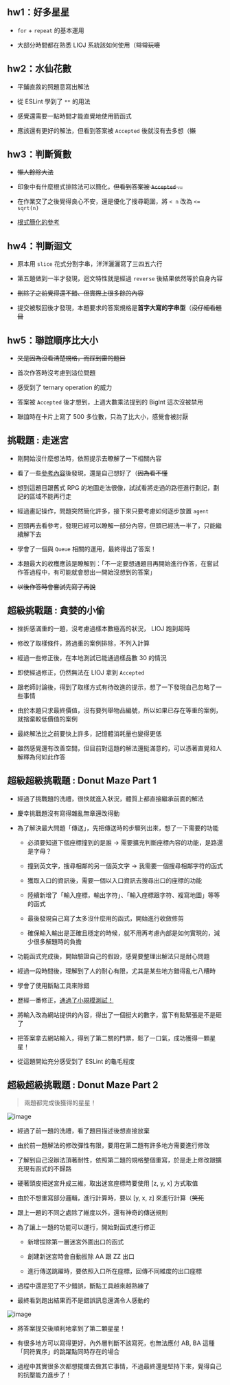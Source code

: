 ## hw1：好多星星

  - `for` + `repeat` 的基本運用

  - 大部分時間都在熟悉 LIOJ 系統該如何使用（~~常常玩壞~~

## hw2：水仙花數

  - 平鋪直敘的照題意寫出解法

  - 從 ESLint 學到了 `**` 的用法

  - 感覺還需要一點時間才能直覺地使用箭函式
  
  - 應該還有更好的解法，但看到答案被 `Accepted` 後就沒有去多想（~~懶~~

## hw3：判斷質數

  - ~~懶人餘除大法~~

  - 印象中有什麼根式排除法可以簡化，~~但看到答案被 `Accepted` ...~~

  - 在作業交了之後覺得良心不安，還是優化了搜尋範圍，將 `< n` 改為 `<= sqrt(n)`

  - [根式簡化的參考](https://www.youtube.com/watch?v=4vbcC4TcMGc)

## hw4：判斷迴文

  - 原本用 `slice` 花式分割字串，洋洋灑灑寫了三四五六行
  
  - 第五題做到一半才發現，迴文特性就是經過 `reverse` 後結果依然等於自身內容
  
  - ~~刪除了之前覺得還不錯、但實際上很多餘的內容~~
  
  - 提交被駁回後才發現，本題要求的答案規格是**首字大寫的字串型**（~~沒仔細看題目~~


## hw5：聯誼順序比大小

  - ~~又是因為沒看清楚規格，而踩到雷的題目~~

  - 首次作答時沒考慮到溢位問題

  - 感受到了 ternary operation 的威力

  - 答案被 `Accepted` 後才想到，上週大數乘法提到的 BigInt 這次沒被禁用

  - 聯誼時在卡片上寫了 500 多位數，只為了比大小，感覺會被討厭


## 挑戰題 : 走迷宮

  - 剛開始沒什麼想法時，依照提示去瞭解了一下相關內容

  - 看了一些[參考內容](https://zh.wikipedia.org/wiki/%E5%B9%BF%E5%BA%A6%E4%BC%98%E5%85%88%E6%90%9C%E7%B4%A2)後發現，還是自己想好了（~~因為看不懂~~

  - 想到這題目跟舊式 RPG 的地圖走法很像，試試看將走過的路徑進行劃記，劃記的區域不能再行走
  
  - 經過畫記操作，問題突然簡化許多，接下來只要考慮如何逐步放置 `agent`

  - 回頭再去看參考，發現已經可以瞭解一部分內容，但頭已經洗一半了，只能繼續解下去

  - 學會了一個與 `Queue` 相關的運用，最終得出了答案！

  - 本題最大的收穫應該是瞭解到：「不一定要想通題目再開始進行作答，在嘗試作答過程中，有可能就會想出一開始沒想到的答案」

  - ~~以後作答時會嘗試先寫了再說~~

## 超級挑戰題 : 貪婪的小偷

  - 挫折感滿重的一題，沒考慮過樣本數極高的狀況， LIOJ 跑到超時

  - 修改了取樣條件，將過重的案例排除，不列入計算

  - 經過一些修正後，在本地測試已能通過樣品數 30 的情況
  
  - 即使經過修正，仍然無法在 LIOJ 拿到 `Accepted`

  - 跟老師討論後，得到了取樣方式有待改進的提示，想了一下發現自己忽略了一些事情

  - 由於本題只求最終價值，沒有要列舉物品編號，所以如果已存在等重的案例，就捨棄較低價值的案例

  - 最終解法比之前要快上許多，記憶體消耗量也變得更低

  - 雖然感覺還有改善空間，但目前對這題的解法還挺滿意的，可以憑著直覺和人解釋為何如此作答


## 超級超級挑戰題 : Donut Maze Part 1

  - 經過了挑戰題的洗禮，很快就進入狀況，體質上都直接繼承前面的解法

  - 慶幸挑戰題沒有寫得雜亂無章還改得動

  - 為了解決最大問題「傳送」，先把傳送時的步驟列出來，想了一下需要的功能

    - 必須要知道下個座標撞到的是誰 → 需要擴充判斷座標內容的功能，是路還是字母？

    - 撞到英文字，搜尋相鄰的另一個英文字 → 我需要一個搜尋相鄰字符的函式

    - 獲取入口的資訊後，需要一個以入口資訊去搜尋出口的座標的功能

    - 陸續新增了「輸入座標，輸出字符」、「輸入座標跟字符、複寫地圖」等等的函式

    - 最後發現自己寫了太多沒什麼用的函式，開始進行收斂修剪

    - 確保輸入輸出是正確且穩定的時候，就不用再考慮內部是如何實現的，減少很多解題時的負擔
  
  - 功能函式完成後，開始驗證自己的假設，感覺要整理出解法只是耐心問題

  - 經過一段時間後，理解到了人的耐心有限，尤其是某些地方錯得亂七八糟時

  - 學會了使用斷點工具來除錯

  - 歷經一番修正，[通過了小規模測試！](https://www.youtube.com/watch?v=D8jFAUpOl8c)

  - 將輸入改為網站提供的內容，得出了一個挺大的數字，當下有點緊張是不是砸了
  
  - 把答案拿去網站輸入，得到了第二關的門票，鬆了一口氣，成功獲得一顆星星！

  - 從這題開始充分感受到了 ESLint 的龜毛程度


## 超級超級挑戰題 : Donut Maze Part 2

>兩題都完成後獲得的星星！

![image](./img/AdventOfCode.png)

- 經過了前一題的洗禮，看了題目描述後想直接放棄

- 由於前一題解法的修改彈性有限，要用在第二題有許多地方需要進行修改

- 了解到自己沒辦法頂著耐性，依照第二題的規格整個重寫，於是走上修改跟擴充現有函式的不歸路

- 硬著頭皮把迷宮升成三維，取出迷宮座標時要使用 [z, y, x] 方式取值

- 由於不想重寫部分邏輯，進行計算時，要以 [y, x, z] 來進行計算（~~笑死~~

- 跟上一題的不同之處除了維度以外，還有神奇的傳送規則

- 為了讓上一題的功能可以運行，開始對函式進行修正

  - 新增拔除第一層迷宮外圍出口的函式

  - 創建新迷宮時會自動拔除 AA 跟 ZZ 出口

  - 進行傳送跳躍時，要依照入口所在座標，回傳不同維度的出口座標

- 過程中還是犯了不少錯誤，斷點工具越來越熟練了

- 最終看到跑出結果而不是錯誤訊息還滿令人感動的

![image](./img/gitBash.png)

- 將答案提交後順利地拿到了第二顆星星！

- 有很多地方可以寫得更好，內外層判斷不該寫死，也無法應付 AB, BA 這種「同符異序」的跳躍點同時存在的場合

- 過程中其實很多次都想擺爛去做其它事情，不過最終還是堅持下來，覺得自己的抗壓能力進步了！
